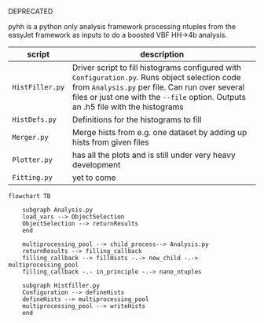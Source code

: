 DEPRECATED

pyhh is a python only analysis framework processing ntuples from the easyJet framework as inputs to do a boosted VBF HH->4b analysis. 

| script          | description                                                                                                                                                                                                                           |
| --------------- | ------------------------------------------------------------------------------------------------------------------------------------------------------------------------------------------------------------------------------------- |
| `HistFiller.py` | Driver script to fill histograms configured with `Configuration.py`. Runs object selection code from `Analysis.py` per file. Can run over several files or just one with the `--file` option. Outputs an .h5 file with the histograms |
| `HistDefs.py`   | Definitions for the histograms to fill                                                                                                                                                                                                |
| `Merger.py`     | Merge hists from e.g. one dataset by adding up hists from given files                                                                                                                                                                 |
| `Plotter.py`    | has all the plots and is still under very heavy development                                                                                                                                                                           |
| `Fitting.py`    | yet to come                                                                                                                                                                                                                           |



```mermaid
flowchart TB

    subgraph Analysis.py
    load_vars --> ObjectSelection
    ObjectSelection --> returnResults
    end

    multiprocessing_pool --> child_process--> Analysis.py
    returnResults --> filling_callback
    filling_callback --> fillHists -.-> new_child -.-> multiprocessing_pool
    filling_callback -.- in_principle -.-> nano_ntuples

    subgraph Histfiller.py
    Configuration --> defineHists
    defineHists --> multiprocessing_pool
    multiprocessing_pool --> writeHists
    end
```

